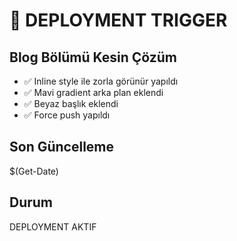# 🚀 DEPLOYMENT TRIGGER

## Blog Bölümü Kesin Çözüm

- ✅ Inline style ile zorla görünür yapıldı
- ✅ Mavi gradient arka plan eklendi
- ✅ Beyaz başlık eklendi
- ✅ Force push yapıldı

## Son Güncelleme
$(Get-Date)

## Durum
DEPLOYMENT AKTIF
